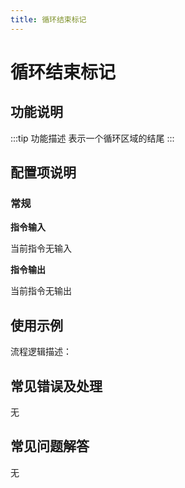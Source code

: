 ```yaml
---
title: 循环结束标记
---
```


# 循环结束标记

## 功能说明

:::tip 功能描述
表示一个循环区域的结尾
:::

## 配置项说明

### 常规

**指令输入**

当前指令无输入


**指令输出**

当前指令无输出

## 使用示例

流程逻辑描述：

## 常见错误及处理

无

## 常见问题解答

无

